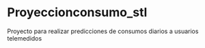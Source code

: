 # Proyeccionconsumo_stl
Proyecto para realizar predicciones de consumos diarios a usuarios telemedidos
